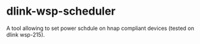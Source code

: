 # dlink-wsp-scheduler

A tool allowing to set power schdule on hnap compliant devices (tested on dlink wsp-215).